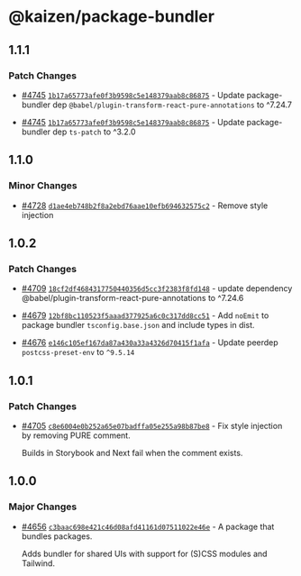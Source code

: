 # @kaizen/package-bundler

## 1.1.1

### Patch Changes

- [#4745](https://github.com/cultureamp/kaizen-design-system/pull/4745) [`1b17a65773afe0f3b9598c5e148379aab8c86875`](https://github.com/cultureamp/kaizen-design-system/commit/1b17a65773afe0f3b9598c5e148379aab8c86875) - Update package-bundler dep `@babel/plugin-transform-react-pure-annotations` to ^7.24.7

- [#4745](https://github.com/cultureamp/kaizen-design-system/pull/4745) [`1b17a65773afe0f3b9598c5e148379aab8c86875`](https://github.com/cultureamp/kaizen-design-system/commit/1b17a65773afe0f3b9598c5e148379aab8c86875) - Update package-bundler dep `ts-patch` to ^3.2.0

## 1.1.0

### Minor Changes

- [#4728](https://github.com/cultureamp/kaizen-design-system/pull/4728) [`d1ae4eb748b2f8a2ebd76aae10efb694632575c2`](https://github.com/cultureamp/kaizen-design-system/commit/d1ae4eb748b2f8a2ebd76aae10efb694632575c2) - Remove style injection

## 1.0.2

### Patch Changes

- [#4709](https://github.com/cultureamp/kaizen-design-system/pull/4709) [`18cf2df4684317750440356d5cc3f2383f8fd148`](https://github.com/cultureamp/kaizen-design-system/commit/18cf2df4684317750440356d5cc3f2383f8fd148) - update dependency @babel/plugin-transform-react-pure-annotations to ^7.24.6

- [#4679](https://github.com/cultureamp/kaizen-design-system/pull/4679) [`12bf8bc110523f5aaad377925a6c0c317dd8cc51`](https://github.com/cultureamp/kaizen-design-system/commit/12bf8bc110523f5aaad377925a6c0c317dd8cc51) - Add `noEmit` to package bundler `tsconfig.base.json` and include types in dist.

- [#4676](https://github.com/cultureamp/kaizen-design-system/pull/4676) [`e146c105ef167da87a430a33a4326d70415f1afa`](https://github.com/cultureamp/kaizen-design-system/commit/e146c105ef167da87a430a33a4326d70415f1afa) - Update peerdep `postcss-preset-env` to `^9.5.14`

## 1.0.1

### Patch Changes

- [#4705](https://github.com/cultureamp/kaizen-design-system/pull/4705) [`c8e6004e0b252a65e07badffa05e255a98b87be8`](https://github.com/cultureamp/kaizen-design-system/commit/c8e6004e0b252a65e07badffa05e255a98b87be8) - Fix style injection by removing PURE comment.

  Builds in Storybook and Next fail when the comment exists.

## 1.0.0

### Major Changes

- [#4656](https://github.com/cultureamp/kaizen-design-system/pull/4656) [`c3baac698e421c46d08afd41161d07511022e46e`](https://github.com/cultureamp/kaizen-design-system/commit/c3baac698e421c46d08afd41161d07511022e46e) - A package that bundles packages.

  Adds bundler for shared UIs with support for (S)CSS modules and Tailwind.
